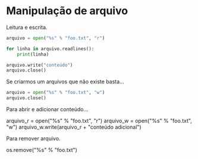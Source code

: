 Manipulação de arquivo
===

Leitura e escrita.


```python
arquivo = open("%s" % "foo.txt", "r")

for linha in arquivo.readlines():
    print(linha)

arquivo.write("conteúdo")
arquivo.close()
```

Se criarmos um arquivos que não existe basta...

```python
arquivo = open("%s" % "foo.txt", "w")
arquivo.close()
```

Para abrir e adicionar conteúdo...

arquivo_r = open("%s" % "foo.txt", "r")
arquivo_w = open("%s" % "foo.txt", "w")
arquivo_w.write(arquivo_r + "conteúdo adicional")

Para remover arquivo.

os.remove("%s" % "foo.txt")
